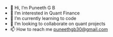 - 👋 Hi, I’m Puneeth G B 
- 👀 I’m interested in Quant Finance 
- 🌱 I’m currently learning to code 
- 💞️ I’m looking to collaborate on quant projects 
- 📫 How to reach me puneethgb30@gmail.com
